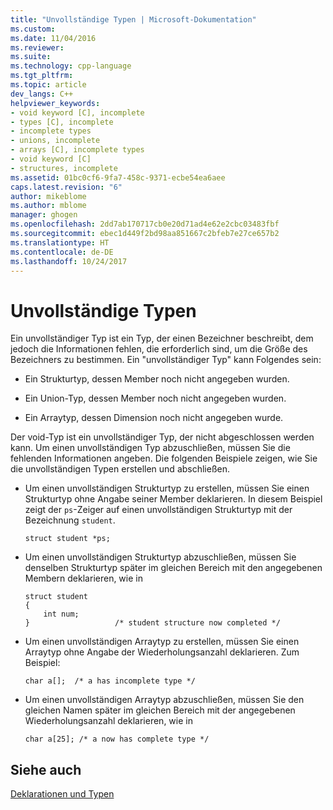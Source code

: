 ```yaml
---
title: "Unvollständige Typen | Microsoft-Dokumentation"
ms.custom: 
ms.date: 11/04/2016
ms.reviewer: 
ms.suite: 
ms.technology: cpp-language
ms.tgt_pltfrm: 
ms.topic: article
dev_langs: C++
helpviewer_keywords:
- void keyword [C], incomplete
- types [C], incomplete
- incomplete types
- unions, incomplete
- arrays [C], incomplete types
- void keyword [C]
- structures, incomplete
ms.assetid: 01bc0cf6-9fa7-458c-9371-ecbe54ea6aee
caps.latest.revision: "6"
author: mikeblome
ms.author: mblome
manager: ghogen
ms.openlocfilehash: 2dd7ab170717cb0e20d71ad4e62e2cbc03483fbf
ms.sourcegitcommit: ebec1d449f2bd98aa851667c2bfeb7e27ce657b2
ms.translationtype: HT
ms.contentlocale: de-DE
ms.lasthandoff: 10/24/2017
---
```

# <a name="incomplete-types"></a>Unvollständige Typen
Ein unvollständiger Typ ist ein Typ, der einen Bezeichner beschreibt, dem jedoch die Informationen fehlen, die erforderlich sind, um die Größe des Bezeichners zu bestimmen. Ein "unvollständiger Typ" kann Folgendes sein:  
  
-   Ein Strukturtyp, dessen Member noch nicht angegeben wurden.  
  
-   Ein Union-Typ, dessen Member noch nicht angegeben wurden.  
  
-   Ein Arraytyp, dessen Dimension noch nicht angegeben wurde.  
  
 Der void-Typ ist ein unvollständiger Typ, der nicht abgeschlossen werden kann. Um einen unvollständigen Typ abzuschließen, müssen Sie die fehlenden Informationen angeben. Die folgenden Beispiele zeigen, wie Sie die unvollständigen Typen erstellen und abschließen.  
  
-   Um einen unvollständigen Strukturtyp zu erstellen, müssen Sie einen Strukturtyp ohne Angabe seiner Member deklarieren. In diesem Beispiel zeigt der `ps`-Zeiger auf einen unvollständigen Strukturtyp mit der Bezeichnung `student`.  
  
    ```  
    struct student *ps;  
    ```  
  
-   Um einen unvollständigen Strukturtyp abzuschließen, müssen Sie denselben Strukturtyp später im gleichen Bereich mit den angegebenen Membern deklarieren, wie in  
  
    ```  
    struct student  
    {  
        int num;  
    }                   /* student structure now completed */  
    ```  
  
-   Um einen unvollständigen Arraytyp zu erstellen, müssen Sie einen Arraytyp ohne Angabe der Wiederholungsanzahl deklarieren. Zum Beispiel:  
  
    ```  
    char a[];  /* a has incomplete type */  
    ```  
  
-   Um einen unvollständigen Arraytyp abzuschließen, müssen Sie den gleichen Namen später im gleichen Bereich mit der angegebenen Wiederholungsanzahl deklarieren, wie in  
  
    ```  
    char a[25]; /* a now has complete type */  
    ```  
  
## <a name="see-also"></a>Siehe auch  
 [Deklarationen und Typen](../c-language/declarations-and-types.md)